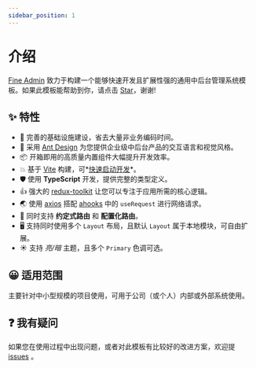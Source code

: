 ```yaml
---
sidebar_position: 1
---
```


# 介绍

[Fine Admin](https://github.com/strivelen/fine-admin) 致力于构建一个能够快速开发且扩展性强的通用中后台管理系统模板。如果此模板能帮助到你，请点击 [Star](https://github.com/strivelen/fine-admin)，谢谢!

## ✨ 特性

* 🔨 完善的基础设施建设，省去大量非业务编码时间。
* 🌈 采用 [Ant Design](https://ant.design/index-cn) 为您提供企业级中后台产品的交互语言和视觉风格。
* 📦 开箱即用的高质量内置组件大幅提升开发效率。
* 💥 基于 [Vite](https://vitejs.dev/) 构建，可*[快速启动开发](https://vitejs.dev/guide/why.html)*。
* 🛡 使用 **TypeScript** 开发，提供完整的类型定义。
* 👍 强大的 [redux-toolkit](https://redux-toolkit.js.org/) 让您可以专注于应用所需的核心逻辑。
* 🌏 使用 [axios](https://www.axios-http.cn/) 搭配 [ahooks](https://ahooks.js.org/zh-CN/) 中的 `useRequest` 进行网络请求。
* 🔌 同时支持 **约定式路由** 和 **配置化路由**。
* 🖥 支持同时使用多个 `Layout` 布局，且默认 `Layout` 属于本地模块，可自由扩展。
* ☀ 支持 *亮/暗* 主题，且多个 `Primary` 色调可选。

## 😀 适用范围

主要针对中小型规模的项目使用，可用于公司（或个人）内部或外部系统使用。
## ❓ 我有疑问

如果您在使用过程中出现问题，或者对此模板有比较好的改进方案，欢迎提 [issues](https://github.com/strivelen/fine-admin/issues) 。
